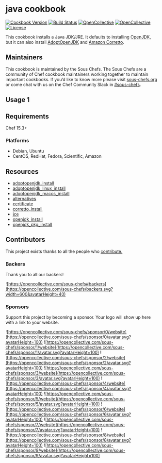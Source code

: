 # java cookbook

[![Cookbook Version](https://img.shields.io/cookbook/v/java.svg)](https://supermarket.chef.io/cookbooks/java)
[![Build Status](https://img.shields.io/circleci/project/github/sous-chefs/java/master.svg)](https://circleci.com/gh/sous-chefs/java)
[![OpenCollective](https://opencollective.com/sous-chefs/backers/badge.svg)](#backers)
[![OpenCollective](https://opencollective.com/sous-chefs/sponsors/badge.svg)](#sponsors)
[![License](https://img.shields.io/badge/License-Apache%202.0-green.svg)](https://opensource.org/licenses/Apache-2.0)

This cookbook installs a Java JDK/JRE. It defaults to installing [OpenJDK](https://openjdk.java.net/), but it can also install [AdoptOpenJDK](https://adoptopenjdk.net/) and [Amazon Corretto](https://corretto.aws/).

## Maintainers

This cookbook is maintained by the Sous Chefs. The Sous Chefs are a community of Chef cookbook maintainers working together to maintain important cookbooks. If you’d like to know more please visit [sous-chefs.org](https://sous-chefs.org/) or come chat with us on the Chef Community Slack in [#sous-chefs](https://chefcommunity.slack.com/messages/C2V7B88SF).

## Usage 1

## Requirements

Chef 15.3+

### Platforms

- Debian, Ubuntu
- CentOS, RedHat, Fedora, Scientific, Amazon

## Resources

- [adoptopenjdk_install](https://github.com/sous-chefs/java/blob/master/documentation/resources/adoptopenjdk_install.md)
- [adoptopenjdk_linux_install](https://github.com/sous-chefs/java/blob/master/documentation/resources/adoptopenjdk_linux_install.md)
- [adoptopenjdk_macos_install](https://github.com/sous-chefs/java/blob/master/documentation/resources/adoptopenjdk_macos_install.md)
- [alternatives](https://github.com/sous-chefs/java/blob/master/documentation/resources/alternatives.md)
- [certificate](https://github.com/sous-chefs/java/blob/master/documentation/resources/certificate.md)
- [corretto_install](https://github.com/sous-chefs/java/blob/master/documentation/resources/corretto_install.md)
- [jce](https://github.com/sous-chefs/java/blob/master/documentation/resources/jce.md)
- [openjdk_install](https://github.com/sous-chefs/java/blob/master/documentation/resources/openjdk_install.md)
- [openjdk_pkg_install](https://github.com/sous-chefs/java/blob/master/documentation/resources/openjdk_pkg_install.md)

## Contributors

This project exists thanks to all the people who [contribute.](https://opencollective.com/sous-chefs/contributors.svg?width=890&button=false)

### Backers

Thank you to all our backers!

![https://opencollective.com/sous-chefs#backers](https://opencollective.com/sous-chefs/backers.svg?width=600&avatarHeight=40)

### Sponsors

Support this project by becoming a sponsor. Your logo will show up here with a link to your website.

![https://opencollective.com/sous-chefs/sponsor/0/website](https://opencollective.com/sous-chefs/sponsor/0/avatar.svg?avatarHeight=100)
![https://opencollective.com/sous-chefs/sponsor/1/website](https://opencollective.com/sous-chefs/sponsor/1/avatar.svg?avatarHeight=100)
![https://opencollective.com/sous-chefs/sponsor/2/website](https://opencollective.com/sous-chefs/sponsor/2/avatar.svg?avatarHeight=100)
![https://opencollective.com/sous-chefs/sponsor/3/website](https://opencollective.com/sous-chefs/sponsor/3/avatar.svg?avatarHeight=100)
![https://opencollective.com/sous-chefs/sponsor/4/website](https://opencollective.com/sous-chefs/sponsor/4/avatar.svg?avatarHeight=100)
![https://opencollective.com/sous-chefs/sponsor/5/website](https://opencollective.com/sous-chefs/sponsor/5/avatar.svg?avatarHeight=100)
![https://opencollective.com/sous-chefs/sponsor/6/website](https://opencollective.com/sous-chefs/sponsor/6/avatar.svg?avatarHeight=100)
![https://opencollective.com/sous-chefs/sponsor/7/website](https://opencollective.com/sous-chefs/sponsor/7/avatar.svg?avatarHeight=100)
![https://opencollective.com/sous-chefs/sponsor/8/website](https://opencollective.com/sous-chefs/sponsor/8/avatar.svg?avatarHeight=100)
![https://opencollective.com/sous-chefs/sponsor/9/website](https://opencollective.com/sous-chefs/sponsor/9/avatar.svg?avatarHeight=100)
